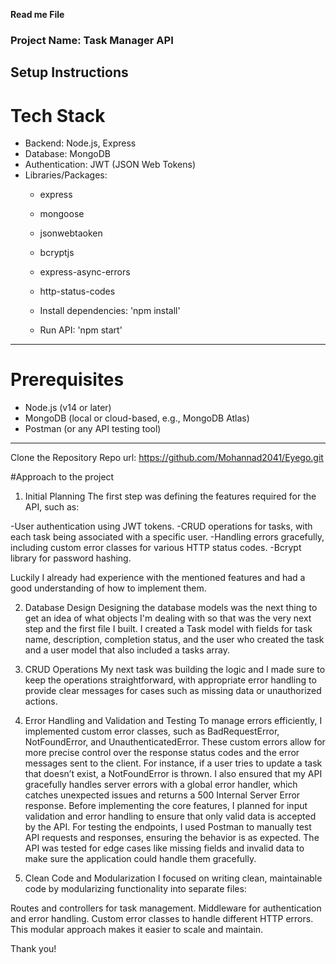 **Read me File**
### Project Name: Task Manager API

## Setup Instructions

# Tech Stack
- Backend: Node.js, Express
- Database: MongoDB
- Authentication: JWT (JSON Web Tokens)
- Libraries/Packages: 
  - express
  - mongoose
  - jsonwebtaoken
  - bcryptjs
  - express-async-errors
  - http-status-codes

  - Install dependencies: 'npm install'
  - Run API: 'npm start'


---
# Prerequisites
- Node.js (v14 or later)
- MongoDB (local or cloud-based, e.g., MongoDB Atlas)
- Postman (or any API testing tool)

---


Clone the Repository
Repo url: https://github.com/Mohannad2041/Eyego.git

#Approach to the project


1. Initial Planning
The first step was defining the features required for the API, such as:

-User authentication using JWT tokens.
-CRUD operations for tasks, with each task being associated with a specific user.
-Handling errors gracefully, including custom error classes for various HTTP status codes.
-Bcrypt library for password hashing.

Luckily I already had experience with the mentioned features and had a good understanding of how to implement them.

2. Database Design
Designing the database models was the next thing to get an idea of what objects I'm dealing with so that was the very next step and the first file I built. I created a Task model with fields for task name, description, completion status, and the user who created the task and a user model that also included a tasks array.

3. CRUD Operations
My next task was building the logic and I made sure to keep the operations straightforward, with appropriate error handling to provide clear messages for cases such as missing data or unauthorized actions.

4. Error Handling and Validation and Testing
To manage errors efficiently, I implemented custom error classes, such as BadRequestError, NotFoundError, and UnauthenticatedError. These custom errors allow for more precise control over the response status codes and the error messages sent to the client. For instance, if a user tries to update a task that doesn’t exist, a NotFoundError is thrown.
I also ensured that my API gracefully handles server errors with a global error handler, which catches unexpected issues and returns a 500 Internal Server Error response.
Before implementing the core features, I planned for input validation and error handling to ensure that only valid data is accepted by the API. 
For testing the endpoints, I used Postman to manually test API requests and responses, ensuring the behavior is as expected. The API was tested for edge cases like missing fields and invalid data to make sure the application could handle them gracefully.

5. Clean Code and Modularization
I focused on writing clean, maintainable code by modularizing functionality into separate files:

Routes and controllers for task management.
Middleware for authentication and error handling.
Custom error classes to handle different HTTP errors.
This modular approach makes it easier to scale and maintain.

Thank you!

